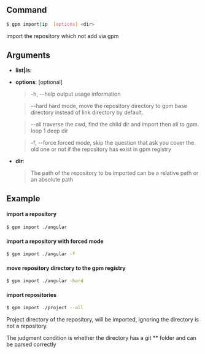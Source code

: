 ## Command

```bash
$ gpm import|ip  [options] <dir>
```

import the repository which not add via gpm

## Arguments

- **list|ls**: <required>

- **options**: [optional]
    > -h, --help         output usage information
    
    > --hard             hard mode, move the repository directory to gpm base directory instead of link directory by default.
    
    > --all              traverse the cwd, find the child dir and import then all to gpm. loop 1 deep dir
    
    > -f, --force        forced mode, skip the question that ask you cover the old one or not if the repository has exist in gpm registry

- **dir**: <required>
    
    > The path of the repository to be imported can be a relative path or an absolute path

## Example

#### import a repository

```bash
$ gpm import ./angular
```

#### import a repository with forced mode

```bash
$ gpm import ./angular -f
```

#### move repository directory to the gpm registry

```bash
$ gpm import ./angular -hard
```

#### import repositories

```bash
$ gpm import ./project --all
```

Project directory of the repository, will be imported, ignoring the directory is not a repository.

The judgment condition is whether the directory has a git ** folder and can be parsed correctly